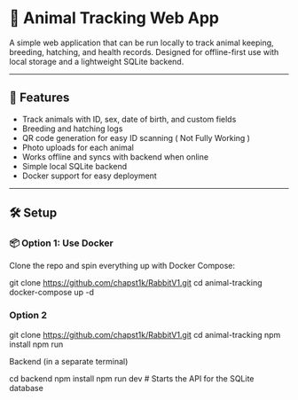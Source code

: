 # 🐾 Animal Tracking Web App

A simple web application that can be run locally to track animal keeping, breeding, hatching, and health records. Designed for offline-first use with local storage and a lightweight SQLite backend.

---

## 🚀 Features

- Track animals with ID, sex, date of birth, and custom fields
- Breeding and hatching logs
- QR code generation for easy ID scanning ( Not Fully Working ) 
- Photo uploads for each animal
- Works offline and syncs with backend when online
- Simple local SQLite backend
- Docker support for easy deployment

---

## 🛠️ Setup

### 📦 Option 1: Use Docker

Clone the repo and spin everything up with Docker Compose:


git clone https://github.com/chapst1k/RabbitV1.git
cd animal-tracking
docker-compose up -d

### Option 2

git clone https://github.com/chapst1k/RabbitV1.git
cd animal-tracking
npm install
npm run

Backend (in a separate terminal)

cd backend
npm install
npm run dev  # Starts the API for the SQLite database


